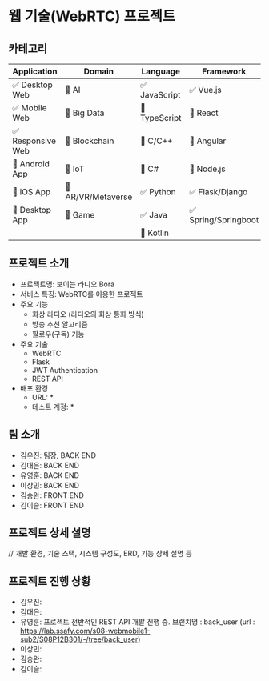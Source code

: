 # 웹 기술(WebRTC) 프로젝트

<!-- 필수 항목 -->

## 카테고리

| Application | Domain | Language | Framework |
| ---- | ---- | ---- | ---- |
| :white_check_mark: Desktop Web | :black_square_button: AI | :white_check_mark: JavaScript | :white_check_mark: Vue.js |
| :white_check_mark: Mobile Web | :black_square_button: Big Data | :black_square_button: TypeScript | :black_square_button: React |
| :white_check_mark: Responsive Web | :black_square_button: Blockchain | :black_square_button: C/C++ | :black_square_button: Angular |
| :black_square_button: Android App | :black_square_button: IoT | :black_square_button: C# | :black_square_button: Node.js |
| :black_square_button: iOS App | :black_square_button: AR/VR/Metaverse | :white_check_mark: Python | :white_check_mark: Flask/Django |
| :black_square_button: Desktop App | :black_square_button: Game | :white_check_mark: Java | :white_check_mark: Spring/Springboot |
| | | :black_square_button: Kotlin | |

<!-- 필수 항목 -->

## 프로젝트 소개

* 프로젝트명: 보이는 라디오 Bora
* 서비스 특징: WebRTC를 이용한 프로젝트
* 주요 기능
  - 화상 라디오 (라디오의 화상 통화 방식)
  - 방송 추천 알고리즘
  - 팔로우(구독) 기능
* 주요 기술
  - WebRTC
  - Flask
  - JWT Authentication
  - REST API
* 배포 환경
  - URL: *
  - 테스트 계정: *

<!-- 자유 양식 -->

## 팀 소개
* 김우진: 팀장, BACK END
* 김대은: BACK END
* 유영훈: BACK END
* 이상민: BACK END
* 김승완: FRONT END 
* 김이슬: FRONT END



<!-- 자유 양식 -->

## 프로젝트 상세 설명

// 개발 환경, 기술 스택, 시스템 구성도, ERD, 기능 상세 설명 등


## 프로젝트 진행 상황
* 김우진: 
* 김대은: 
* 유영훈: 프로젝트 전반적인 REST API 개발 진행 중. 브랜치명 : back_user (url : https://lab.ssafy.com/s08-webmobile1-sub2/S08P12B301/-/tree/back_user)
* 이상민: 
* 김승완: 
* 김이슬: 
